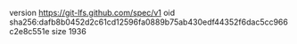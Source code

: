 version https://git-lfs.github.com/spec/v1
oid sha256:dafb8b0452d2c61cd12596fa0889b75ab430edf44352f6dac5cc966c2e8c551e
size 1936
